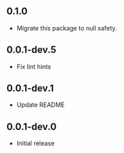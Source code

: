 ## 0.1.0

* Migrate this package to null safety.

## 0.0.1-dev.5

* Fix lint hints

## 0.0.1-dev.1

* Update README

## 0.0.1-dev.0

* Initial release
